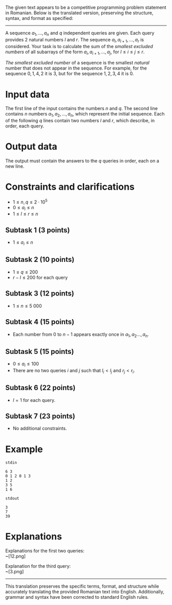 The given text appears to be a competitive programming problem statement in Romanian. Below is the translated version, preserving the structure, syntax, and format as specified:

---

A sequence $a_1, \ldots, a_n$ and $q$ independent queries are given. Each query provides 2 natural numbers $l$ and $r$. The sequence $a_l, a_{l+1}, \ldots, a_{r}$ is considered. Your task is to calculate the sum of the _smallest excluded numbers_ of all subarrays of the form $a_{i}, a_{i+1}, \ldots, a_{j}$, for $l \leq i \leq j \leq r$.

_The smallest excluded number_ of a sequence is the smallest _natural_ number that does not appear in the sequence. For example, for the sequence $0, 1, 4, 2$ it is $3$, but for the sequence $1, 2, 3, 4$ it is $0$.

# Input data

The first line of the input contains the numbers $n$ and $q$. The second line contains $n$ numbers $a_1, a_2, \dots, a_n$, which represent the initial sequence. Each of the following $q$ lines contain two numbers $l$ and $r$, which describe, in order, each query.

# Output data

The output must contain the answers to the $q$ queries in order, each on a new line.

# Constraints and clarifications

* $1 \leq n, q \leq 2 \cdot 10^5$
* $0 \leq a_i \leq n$
* $1 \leq l \leq r \leq n$

## Subtask 1 (3 points)

* $1 \leq a_i \leq n$

## Subtask 2 (10 points)

* $1 \leq q \leq 200$
* $r - l \leq 200$ for each query

## Subtask 3 (12 points)

* $1 \leq n \leq 5 \ 000$

## Subtask 4 (15 points)

* Each number from $0$ to $n - 1$ appears exactly once in $a_1, a_2 \dots, a_n$.

## Subtask 5 (15 points)

* $0 \leq a_i \leq 100$
* There are no two queries $i$ and $j$ such that $l_i < l_j$ and $r_j < r_i$.

## Subtask 6 (22 points)

* $l = 1$ for each query.

## Subtask 7 (23 points)

* No additional constraints.

# Example

`stdin`

```
6 3
0 1 2 0 1 3
1 2
3 5
1 6
```

`stdout`

```
3
7
39
```

# Explanations

Explanations for the first two queries:  
~[12.png]  

Explanation for the third query:  
~[3.png] 

---

This translation preserves the specific terms, format, and structure while accurately translating the provided Romanian text into English. Additionally, grammar and syntax have been corrected to standard English rules.